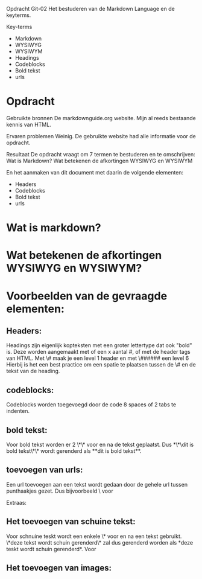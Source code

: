 Opdracht Git-02
Het bestuderen van de Markdown Language en de keyterms.

Key-terms
- Markdown
- WYSIWYG
- WYSIWYM
- Headings
- Codeblocks
- Bold tekst
- urls

<h1>Opdracht</h1>
Gebruikte bronnen
De markdownguide.org website.
Mijn al reeds bestaande kennis van HTML.


Ervaren problemen
Weinig. De gebruikte website had alle informatie voor de opdracht.

Resultaat
De opdracht vraagt om 7 termen te bestuderen en te omschrijven:
Wat is Markdown?
Wat betekenen de afkortingen WYSIWYG en WYSIWYM

En het aanmaken van dit document met daarin de volgende elementen:
- Headers
- Codeblocks
- Bold tekst
- urls

<h1>Wat is markdown?</h1>

<h1>Wat betekenen de afkortingen WYSIWYG en WYSIWYM?</h1>

<h1>Voorbeelden van de gevraagde elementen:</h1>
<h2>Headers:</h2>
Headings zijn eigenlijk kopteksten met een groter lettertype dat ook "bold" is.
Deze worden aangemaakt met of een x aantal #, of met de header tags van HTML.
Met \# maak je een level 1 header en met \###### een level 6 
Hierbij is het een best practice om een spatie te plaatsen tussen de \# en de tekst van de heading.

<h2>codeblocks:</h2>
Codeblocks worden toegevoegd door de code 8 spaces of 2 tabs te indenten.


<h2>bold tekst:</h2>
Voor bold tekst worden er 2 \*\* voor en na de tekst geplaatst.
Dus *\*\dit is bold tekst\*\* wordt gerenderd als **dit is bold tekst**.

<h2>toevoegen van urls:</h2>
Een url toevoegen aan een tekst wordt gedaan door de gehele url tussen punthaakjes gezet. Dus bijvoorbeeld \<https://google.com\> voor <https://google.com>

Extraas:
<h2>Het toevoegen van schuine tekst:</h2>
Voor schnuine teskt wordt een enkele \* voor en na een tekst gebruikt.
\*deze tekst wordt schuin gerenderd\* zal dus gerenderd worden als *deze teskt wordt schuin gerenderd*.
Voor 
<h2>Het toevoegen van images:</h2>
